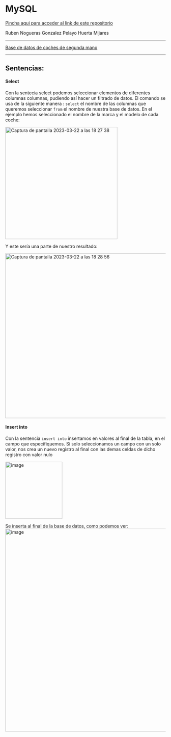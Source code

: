 # MySQL

[Pincha aqui para acceder al link de este repositorio](https://github.com/rnoguer22/MySQL.git)

Ruben Nogueras Gonzalez
Pelayo Huerta Mijares

---

[Base de datos de coches de segunda mano](https://www.kaggle.com/datasets/datamarket/venta-de-coches)

---

## Sentencias:

#### Select
Con la sentecia select podemos seleccionar elementos de diferentes columnas columnas, pudiendo así hacer un filtrado de datos. El comando se usa de la siguiente manera : ```select``` el nombre de las columnas que queremos seleccionar ```from``` el nombre de nuestra base de datos. En el ejemplo hemos seleccionado el nombre de la marca y el modelo de cada coche:

<img width="352" alt="Captura de pantalla 2023-03-22 a las 18 27 38" src="https://user-images.githubusercontent.com/91721764/226988434-7aaebb91-252b-44ee-80fc-67302da92d64.png">

Y este sería una parte de nuestro resultado:

<img width="517" alt="Captura de pantalla 2023-03-22 a las 18 28 56" src="https://user-images.githubusercontent.com/91721764/226988644-f52983c7-b8e6-48db-8cf5-ca9552d0a62d.png">

#### Insert into
Con la sentencia ```insert into``` insertamos en valores al final de la tabla, en el campo que especifiquemos. Si solo seleccionamos un campo con un solo valor, nos crea un nuevo registro al final con las demas celdas de dicho registro con valor nulo

<img width="179" alt="image" src="https://user-images.githubusercontent.com/91721762/226990539-e54db1de-4da8-4e7a-a606-0c15ed5bb6e9.png">

Se inserta al final de la base de datos, como podemos ver:
<img width="637" alt="image" src="https://user-images.githubusercontent.com/91721762/226990807-1c3e3d87-63da-43fb-ae26-d543223dae09.png">

